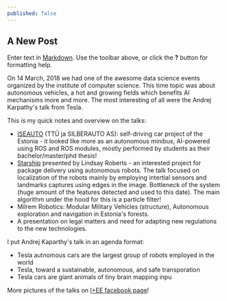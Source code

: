 ```yaml
---
published: false
---
```

## A New Post

Enter text in [Markdown](http://daringfireball.net/projects/markdown/). Use the toolbar above, or click the **?** button for formatting help.

On 14 March, 2018 we had one of the awesome data science events organized by the institute of computer science. This time topic was about autonomous vehicles, a hot and growing fields which benefits AI mechanisms more and more. The most interesting of all were the Andrej Karpathy's talk from Tesla.

This is my quick notes and overview on the talks:
- [ISEAUTO](http://iseauto.ttu.ee/en/mainpage/) (TTÜ ja SILBERAUTO AS): self-driving car project of the Estonia - it looked like more as an autonomous minibus, AI-powered using ROS and ROS modules, mostly performed by students as their bachelor/master/phd thesis! 
- [Starship](http://tarship.xyz) presented by Lindsay Roberts - an interested project for package delivery using autonomous robots. The talk focused on localization of the robots mainly by employing intertial sensors and landmarks captures using edges in the image. Bottleneck of the system (huge amount of the features detected and used to this date). The main algorithm under the hood for this is a particle filter!
- Milrem Robotics: Modular Military Vehicles (structure), Autonomous exploration and navigation in Estonia's forests.
- A presentation on legal matters and need for adapting new regulations to the new technologies.

I put Andrej Kaparthy's talk in an agenda format:
- Tesla autnomous cars are the largest group of robots employed in the world
- Tesla, toward a sustainable, autonomous, and safe transporation
- Tesla cars are giant animals of tiny brain mapping inpu



More pictures of the talks on [I+EE facebook page](https://www.facebook.com/pg/ITEE.CoE/photos/?tab=album&album_id=1744784275560578)!